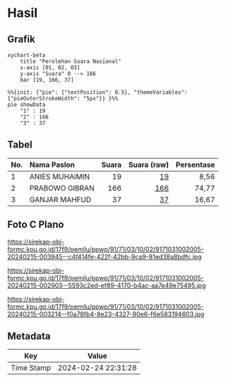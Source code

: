 # Hasil

## Grafik

```mermaid
xychart-beta
    title "Perolehan Suara Nasional"
    x-axis [01, 02, 03]
    y-axis "Suara" 0 --> 166
    bar [19, 166, 37]
```

```mermaid
%%{init: {"pie": {"textPosition": 0.5}, "themeVariables": {"pieOuterStrokeWidth": "5px"}} }%%
pie showData
    "1" : 19
    "2" : 166
    "3" : 37
```

## Tabel

| No. | Nama Paslon    | Suara | Suara (raw) | Persentase |
|:--- |:-------------- | -----:| -----------:| ----------:|
| 1   | ANIES MUHAIMIN | 19    | [19][p-1]   | 8,56       |
| 2   | PRABOWO GIBRAN | 166   | [166][p-2]  | 74,77      |
| 3   | GANJAR MAHFUD  | 37    | [37][p-3]   | 16,67      |


[p-1]: https://github.com/gigit-pemilu/pemilu-2024/blob/main/pilpres/hitung-suara/sub/91-papua/sub/71-kota-jayapura/sub/03-abepura/sub/1002-asano/sub/005-tps/sub/paslon-1.txt
[p-2]: https://github.com/gigit-pemilu/pemilu-2024/blob/main/pilpres/hitung-suara/sub/91-papua/sub/71-kota-jayapura/sub/03-abepura/sub/1002-asano/sub/005-tps/sub/paslon-2.txt
[p-3]: https://github.com/gigit-pemilu/pemilu-2024/blob/main/pilpres/hitung-suara/sub/91-papua/sub/71-kota-jayapura/sub/03-abepura/sub/1002-asano/sub/005-tps/sub/paslon-3.txt

## Foto C Plano

https://sirekap-obj-formc.kpu.go.id/17f9/pemilu/ppwp/91/71/03/10/02/9171031002005-20240215-003945--c4f414fe-422f-42bb-9ca9-81ed38a8bdfc.jpg

https://sirekap-obj-formc.kpu.go.id/17f9/pemilu/ppwp/91/71/03/10/02/9171031002005-20240215-002903--5593c2ed-ef89-4170-b4ac-aa7e49e75495.jpg

https://sirekap-obj-formc.kpu.go.id/17f9/pemilu/ppwp/91/71/03/10/02/9171031002005-20240215-003214--f0a78fb4-8e23-4327-90e6-f6e583194603.jpg


## Metadata

| Key        | Value               |
| ---------- | ------------------- |
| Time Stamp | 2024-02-24 22:31:28 |



